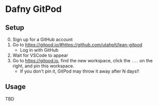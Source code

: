 # Dafny GitPod

## Setup

0. Sign up for a GitHub account
1. Go to <https://gitpod.io/#https://github.com/utahplt/lean-gitpod>
    * Log in with GitHub
2. Wait for VSCode to appear
3. Go to <https://gitpod.io>, find the new workspace, click the `...` on the
   right, and pin this workspace.
    * If you don't pin it, GitPod may throw it away after N days!!

## Usage

TBD
